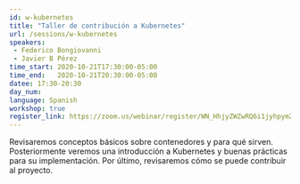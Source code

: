 ```yaml
---
id: w-kubernetes
title: "Taller de contribución a Kubernetes"
url: /sessions/w-kubernetes
speakers:
 - Federico Bongiovanni
 - Javier B Pérez
time_start: 2020-10-21T17:30:00-05:00
time_end:   2020-10-21T20:30:00-05:00
datee: 17:30-20:30
day_num: 
language: Spanish
workshop: true
register_link: https://zoom.us/webinar/register/WN_HhjyZWZwRQ6i1jyhpymZug
---
```


Revisaremos conceptos básicos sobre contenedores y para qué sirven. Posteriormente veremos una introducción a Kubernetes y  buenas prácticas para su implementación. Por último, revisaremos cómo se puede contribuir al proyecto.
